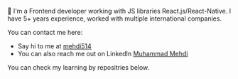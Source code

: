 👋 I'm a Frontend developer working with JS libraries React.js/React-Native. I have 5+ years experience, worked with multiple international companies.

You can contact me here:

- Say hi to me at [mehdi514](https://twitter.com/m_mehdi5)
- You can also reach me out on LinkedIn [Muhammad Mehdi](https://www.linkedin.com/in/mehdi514/)

You can check my learning by repositries below.
<!-- 
Some of my favorite projects I worked on:

- [CBDOPS](https://cbdops.com/) designed whole frontend using Bootstrap and Shopify -->
